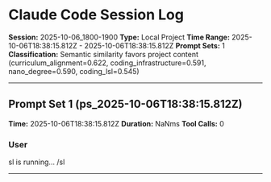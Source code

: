 # Claude Code Session Log

**Session:** 2025-10-06_1800-1900
**Type:** Local Project
**Time Range:** 2025-10-06T18:38:15.812Z - 2025-10-06T18:38:15.812Z
**Prompt Sets:** 1
**Classification:** Semantic similarity favors project content (curriculum_alignment=0.622, coding_infrastructure=0.591, nano_degree=0.590, coding_lsl=0.545)

---

<a name="ps_2025-10-06T18:38:15.812Z"></a>
## Prompt Set 1 (ps_2025-10-06T18:38:15.812Z)

**Time:** 2025-10-06T18:38:15.812Z
**Duration:** NaNms
**Tool Calls:** 0

### User

<command-message>sl is running…</command-message>
<command-name>/sl</command-name>

---

